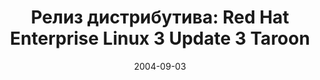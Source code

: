 ---
layout: post
title:  "Релиз дистрибутива: Red Hat Enterprise Linux 3 Update 3 Taroon"
date: 2004-09-03   
---